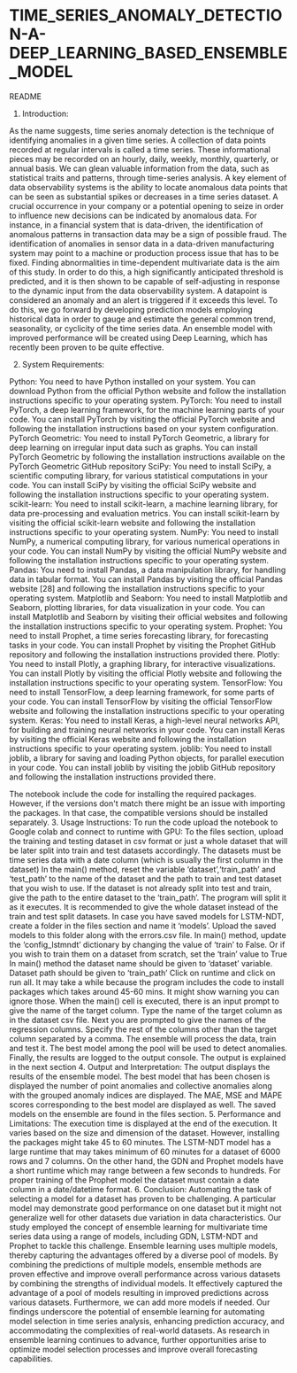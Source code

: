 # TIME_SERIES_ANOMALY_DETECTION-A-DEEP_LEARNING_BASED_ENSEMBLE_MODEL
README

1. Introduction:

As the name suggests, time series anomaly detection is the technique of identifying anomalies in a given time series. A collection of data points recorded at regular intervals is called a time series. These informational pieces may be recorded on an hourly, daily, weekly, monthly, quarterly, or annual basis. We can glean valuable information from the data, such as statistical traits and patterns, through time-series analysis. A key element of data observability systems is the ability to locate anomalous data points that can be seen as substantial spikes or decreases in a time series dataset. A crucial occurrence in your company or a potential opening to seize in order to influence new decisions can be indicated by anomalous data. For instance, in a financial system that is data-driven, the identification of anomalous patterns in transaction data may be a sign of possible fraud. The identification of anomalies in sensor data in a data-driven manufacturing system may point to a machine or production process issue that has to be fixed.
Finding abnormalities in time-dependent multivariate data is the aim of this study. In order to do this, a high significantly anticipated threshold is predicted, and it is then shown to be capable of self-adjusting in response to the dynamic input from the data observability system. A datapoint is considered an anomaly and an alert is triggered if it exceeds this level. To do this, we go forward by developing prediction models employing historical data in order to gauge and estimate the general common trend, seasonality, or cyclicity of the time series data. An ensemble model with improved performance will be created using Deep Learning, which has recently been proven to be quite effective.


2. System Requirements:

Python: You need to have Python installed on your system. You can download Python from the official Python website  and follow the installation instructions specific to your operating system.
PyTorch: You need to install PyTorch, a deep learning framework, for the machine learning parts of your code. You can install PyTorch by visiting the official PyTorch website  and following the installation instructions based on your system configuration.
PyTorch Geometric: You need to install PyTorch Geometric, a library for deep learning on irregular input data such as graphs. You can install PyTorch Geometric by following the installation instructions available on the PyTorch Geometric GitHub repository
SciPy: You need to install SciPy, a scientific computing library, for various statistical computations in your code. You can install SciPy by visiting the official SciPy website and following the installation instructions specific to your operating system.
scikit-learn: You need to install scikit-learn, a machine learning library, for data pre-processing and evaluation metrics. You can install scikit-learn by visiting the official scikit-learn website and following the installation instructions specific to your operating system.
 NumPy: You need to install NumPy, a numerical computing library, for various numerical operations in your code. You can install NumPy by visiting the official NumPy website and following the installation instructions specific to your operating system.
 Pandas: You need to install Pandas, a data manipulation library, for handling data in tabular format. You can install Pandas by visiting the official Pandas website [28] and following the installation instructions specific to your operating system.
Matplotlib and Seaborn: You need to install Matplotlib and Seaborn, plotting libraries, for data visualization in your code. You can install Matplotlib and Seaborn by visiting their official websites  and following the installation instructions specific to your operating system.
 Prophet: You need to install Prophet, a time series forecasting library, for forecasting tasks in your code. You can install Prophet by visiting the Prophet GitHub repository and following the installation instructions provided there.
 Plotly: You need to install Plotly, a graphing library, for interactive visualizations. You can install Plotly by visiting the official Plotly website and following the installation instructions specific to your operating system.
TensorFlow: You need to install TensorFlow, a deep learning framework, for some parts of your code. You can install TensorFlow by visiting the official TensorFlow website and following the installation instructions specific to your operating system.
Keras: You need to install Keras, a high-level neural networks API, for building and training neural networks in your code. You can install Keras by visiting the official Keras website and following the installation instructions specific to your operating system.
joblib: You need to install joblib, a library for saving and loading Python objects, for parallel execution in your code. You can install joblib by visiting the joblib GitHub repository and following the installation instructions provided there.

The notebook include the code for installing the required packages. However, if the versions don't match there might be an issue with importing the packages. In that case, the compatible versions should be installed separately.
3. Usage Instructions:
To run the code upload the notebook to Google colab and connect to runtime with GPU:
To the files section, upload the training and testing dataset in csv format or just a whole dataset that will be later split into train and test datasets accordingly. The datasets must be time series data with a date column (which is usually the first column in the dataset)
In the main() method, reset the variable ‘dataset’,‘train_path’ and ‘test_path’ to the name of the dataset and the path to train and test dataset that you wish to use. If the dataset is not already split into test and train, give the path to the entire dataset to the ‘train_path’. The program will split it as it executes. It is recommended to give the whole dataset instead of the train and test split datasets.
In case you have saved models for LSTM-NDT, create a folder in the files section and name it ‘models’. Upload the saved models to this folder along with the errors.csv file. In main() method, update the ‘config_lstmndt’ dictionary by changing the value of ‘train’ to False. Or if you wish to train them on a dataset from scratch, set the ‘train’ value to True
In main() method the dataset name should be given to ‘dataset’ variable.
Dataset path should be given to ‘train_path’
Click on runtime and click on run all. It may take a while because the program includes the code to install packages which takes around 45-60 mins. It might show warning you can ignore those.
When the main() cell is executed, there is an input prompt to give the name of the target column. Type the name of the target column as in the dataset csv file.
Next you are prompted to give the names of the regression columns. Specify the rest of the columns other than the target column separated by a comma.
The ensemble will process the data, train and test it. The best model among the pool will be used to detect anomalies. Finally, the results are logged to the output console. The output is explained in the next section
4. Output and Interpretation:
The output displays the results of the ensemble model. The best model that has been chosen is displayed the number of point anomalies and collective anomalies along with the grouped anomaly indices are displayed. 
The MAE, MSE and MAPE scores corresponding to the best model are displayed as well.
The saved models on the ensemble are found in the files section.
5. Performance and Limitations:
The execution time is displayed at the end of the execution. It varies based on the size and dimension of the dataset. However, installing the packages might take 45 to 60 minutes. 
The LSTM-NDT model has a large runtime that may takes minimum of 60 minutes for a dataset of 6000 rows and 7 columns.
On the other hand, the GDN and Prophet models have a short runtime which may range between a few seconds to hundreds.
For proper training of the Prophet model the dataset must contain a date column in a date/datetime format.
6. Conclusion:
Automating the task of selecting a model for a dataset has proven to be challenging. A particular model may demonstrate good performance on one dataset but it might not generalize well for other datasets due variation in data characteristics. Our study employed the  concept of ensemble learning for multivariate time series data using a range of models, including GDN, LSTM-NDT and Prophet to tackle this challenge. Ensemble learning uses multiple models, thereby capturing the advantages offered by a diverse pool of models. By combining the predictions of multiple models, ensemble methods are proven effective and improve overall performance across various datasets by combining the strengths of individual models. It effectively captured the advantage of a pool of models resulting in improved predictions across various datasets. 
Furthermore, we can add more models if needed. Our findings underscore the potential of ensemble learning for automating model selection in time series analysis, enhancing prediction accuracy, and accommodating the complexities of real-world datasets. As research in ensemble learning continues to advance, further opportunities arise to optimize model selection processes and improve overall forecasting capabilities.


